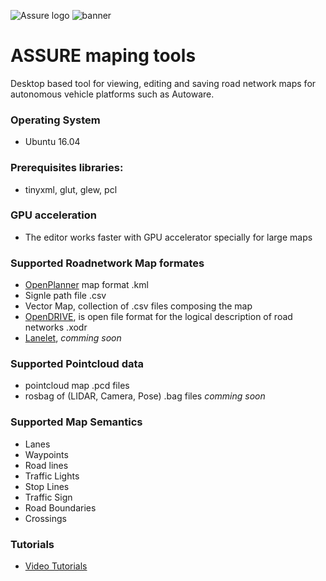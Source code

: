 ![Assure logo](https://user-images.githubusercontent.com/20182801/61394821-fb224f00-a8fe-11e9-82d5-6e008df6710e.png)
![banner](https://user-images.githubusercontent.com/20182801/61394945-3e7cbd80-a8ff-11e9-8930-f827ef2cfd69.png)
# ASSURE maping tools
Desktop based tool for viewing, editing and saving road network maps for autonomous vehicle platforms such as Autoware.

### Operating System

- Ubuntu 16.04

### Prerequisites libraries: 

- tinyxml, glut, glew, pcl

### GPU acceleration 
- The editor works faster with GPU accelerator specially for large maps

### Supported Roadnetwork Map formates 
- [OpenPlanner](https://gitlab.com/autowarefoundation/autoware.ai/core_planning) map format .kml 
- Signle path file .csv 
- Vector Map, collection of .csv files composing the map
- [OpenDRIVE](http://www.opendrive.org/), is open file format for the logical description of road networks .xodr
- [Lanelet](https://github.com/fzi-forschungszentrum-informatik/Lanelet2), _comming soon_

### Supported Pointcloud data
- pointcloud map .pcd files
- rosbag of (LIDAR, Camera, Pose) .bag files _comming soon_

### Supported Map Semantics
- Lanes
- Waypoints
- Road lines
- Traffic Lights
- Stop Lines
- Traffic Sign 
- Road Boundaries
- Crossings 

### Tutorials
- [Video Tutorials](https://www.youtube.com/watch?v=p_4HwJvu084&list=PLVAImlqqGbr4G8GXMsqp6dMhbKxTCEnrh&index=1)
